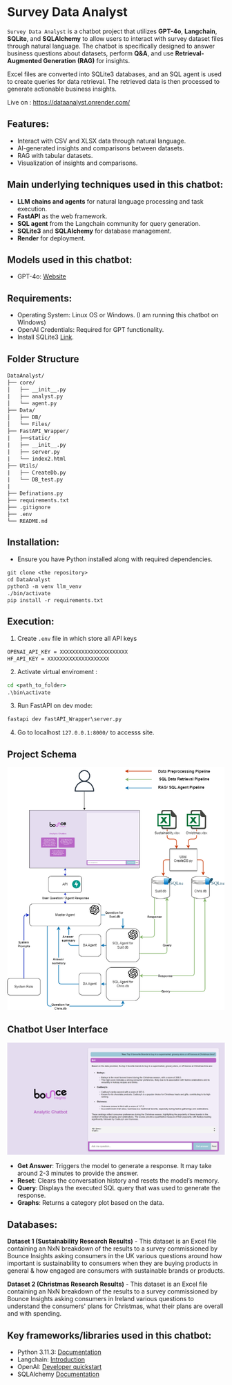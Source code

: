 # Survey Data Analyst


`Survey Data Analyst` is a chatbot project that utilizes **GPT-4o**, **Langchain**, **SQLite**, and **SQLAlchemy** to allow users to interact with survey dataset files through natural language. The chatbot is specifically designed to answer business questions about datasets, perform **Q&A**, and use **Retrieval-Augmented Generation (RAG)** for insights.

Excel files are converted into SQLite3 databases, and an SQL agent is used to create queries for data retrieval. The retrieved data is then processed to generate actionable business insights.

Live on : https://dataanalyst.onrender.com/




## Features:

- Interact with CSV and XLSX data through natural language.
- AI-generated insights and comparisons between datasets.
- RAG with tabular datasets.
- Visualization of insights and comparisons.



## Main underlying techniques used in this chatbot:
- **LLM chains and agents** for natural language processing and task execution.
- **FastAPI** as the web framework.
- **SQL agent** from the Langchain community for query generation.
- **SQLite3** and **SQLAlchemy** for database management.
- **Render** for deployment.

## Models used in this chatbot:
- GPT-4o: [Website](https://platform.openai.com/docs/models)

## Requirements:
- Operating System: Linux OS or Windows. (I am running this chatbot on Windows)
- OpenAI Credentials: Required for GPT functionality.
- Install SQLite3 [Link](https://www.sqlite.org/download.html).

## Folder Structure
```
DataAnalyst/
├── core/
│   ├── __init__.py
|   ├── analyst.py
│   └── agent.py
├── Data/
│   ├── DB/
│   └── Files/
├── FastAPI_Wrapper/
|   ├──static/
|   ├── __init__.py
|   ├── server.py
|   └── index2.html
├── Utils/
|   ├── CreateDb.py
|   └── DB_test.py
|
├── Definations.py
├── requirements.txt
├── .gitignore
├── .env
└── README.md
```


## Installation:
- Ensure you have Python installed along with required dependencies.
```
git clone <the repository>
cd DataAnalyst
python3 -m venv llm_venv
./bin/activate
pip install -r requirements.txt
```
## Execution:

1. Create `.env` file in which store all API keys 
```
OPENAI_API_KEY = XXXXXXXXXXXXXXXXXXXXXX
HF_API_KEY = XXXXXXXXXXXXXXXXXXXX
```

2. Activate virtual enviroment :
```cmd
cd <path_to_folder>
.\bin\activate
```

3. Run FastAPI on dev mode:
```cmd
fastapi dev FastAPI_Wrapper\server.py
```

4. Go to localhost ``127.0.0.1:8000/`` to accesss site.



## Project Schema
<div align="center">
  <img src="images/SQLagent.png" alt="Schema">
</div>

## Chatbot User Interface
<div align="center">
  <img src="images/frontpage.png" alt="ChatBot UI">
</div>

- **Get Answer**: Triggers the model to generate a response. It may take around 2-3 minutes to provide the answer.
- **Reset**: Clears the conversation history and resets the model’s memory.
- **Query**: Displays the executed SQL query that was used to generate the response.
- **Graphs**: Returns a category plot based on the data.

## Databases:
**Dataset 1 (Sustainability Research Results)** - This dataset is an Excel file containing an NxN
breakdown of the results to a survey commissioned by Bounce Insights asking consumers in the
UK various questions around how important is sustainability to consumers when they are buying
products in general & how engaged are consumers with sustainable brands or products.

**Dataset 2 (Christmas Research Results)** - This dataset is an Excel file containing an NxN
breakdown of the results to a survey commissioned by Bounce Insights asking consumers in
Ireland various questions to understand the consumers' plans for Christmas, what their plans are
overall and with spending.


## Key frameworks/libraries used in this chatbot:
- Python 3.11.3: [Documentation](https://www.python.org/downloads/release/python-3113/) 
- Langchain: [Introduction](https://python.langchain.com/docs/get_started/introduction)
- OpenAI: [Developer quickstart](https://platform.openai.com/docs/quickstart?context=python)
- SQLAlchemy [Documentation](https://www.sqlalchemy.org/)

